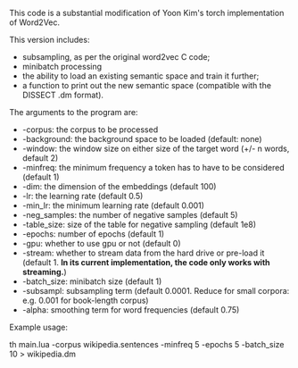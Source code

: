 This code is a substantial modification of Yoon Kim's torch implementation of Word2Vec. 

This version includes:

* subsampling, as per the original word2vec C code;
* minibatch processing
* the ability to load an existing semantic space and train it further; 
* a function to print out the new semantic space (compatible with the DISSECT .dm format).

The arguments to the program are:

* -corpus: the corpus to be processed
* -background: the background space to be loaded (default: none)
* -window: the window size on either size of the target word (+/- n words, default 2)
* -minfreq: the minimum frequency a token has to have to be considered (default 1)
* -dim: the dimension of the embeddings (default 100)
* -lr: the learning rate (default 0.5)
* -min_lr: the minimum learning rate (default 0.001)
* -neg_samples: the number of negative samples (default 5)
* -table_size: size of the table for negative sampling (default 1e8)
* -epochs: number of epochs (default 1)
* -gpu: whether to use gpu or not (default 0)
* -stream: whether to stream data from the hard drive or pre-load it (default 1. **In its current implementation, the code only works with streaming.**)
* -batch_size: minibatch size (default 1)
* -subsampl: subsampling term (default 0.0001. Reduce for small corpora: e.g. 0.001 for book-length corpus)
* -alpha: smoothing term for word frequencies (default 0.75)

Example usage:

th main.lua -corpus wikipedia.sentences -minfreq 5 -epochs 5 -batch_size 10 > wikipedia.dm 
